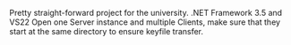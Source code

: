 Pretty straight-forward project for the university.
.NET Framework 3.5 and VS22
Open one Server instance and multiple Clients, make sure that they start at the same directory to ensure keyfile transfer. 
